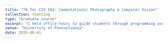 ```yaml
---
title: "TA for CIS 581: Computational Photography & Computer Vision"
collection: teaching
type: "Graduate course"
excerpt: "I held office hours to guide students through programming assignments, developed discussion sections to reinforce lecture concepts, answered student questions online, and wrote and debugged exam questions."
venue: "University of Pennsylvania"
date: 2020-08-01
---
```

